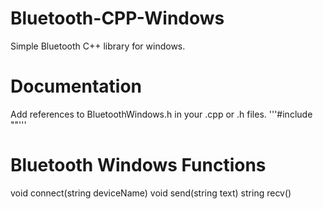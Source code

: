 # Bluetooth-CPP-Windows
Simple Bluetooth C++ library for windows.

# Documentation
Add references to BluetoothWindows.h in your .cpp or .h files.
'''#include "<Path of BluetoothWindows.h>"'''

# Bluetooth Windows Functions
void connect(string deviceName)
void send(string text)
string recv()
